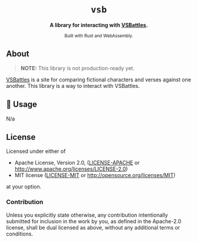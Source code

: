 <div align="center">

  <h1><code>vsb</code></h1>

  <strong>A library for interacting with <a
  href="https://vsbattles.fandom.com">VSBattles</a>.</strong>

  <!-- <p>
    <a href="https://travis-ci.org/rustwasm/wasm-pack-template"><img src="https://img.shields.io/travis/rustwasm/wasm-pack-template.svg?style=flat-square" alt="Build Status" /></a>
  </p> -->

  <!-- <h3>
    <a href="https://rustwasm.github.io/docs/wasm-pack/tutorials/npm-browser-packages/index.html">Tutorial</a>
    <span> | </span>
    <a href="https://discordapp.com/channels/442252698964721669/443151097398296587">Chat</a>
  </h3> -->

  <sub>Built with Rust and WebAssembly.</a></sub>
</div>

## About

> **NOTE:**
> This library is not production-ready yet.

[VSBattles](https://vsbattles.fandom.com) is a site for comparing fictional
characters and verses against one another. This library is a way to interact
with VSBattles.

## 🚴 Usage

N/a

<!-- TODO: Add examples here -->

## License

Licensed under either of

* Apache License, Version 2.0, ([LICENSE-APACHE] or
  http://www.apache.org/licenses/LICENSE-2.0)
* MIT license ([LICENSE-MIT] or http://opensource.org/licenses/MIT)

at your option.

[LICENSE-APACHE]: https://github.com/kaubu/vsb/blob/main/LICENSE-APACHE
[LICENSE-MIT]: https://github.com/kaubu/vsb/blob/main/LICENSE-MIT

### Contribution

Unless you explicitly state otherwise, any contribution intentionally submitted
for inclusion in the work by you, as defined in the Apache-2.0 license, shall
be dual licensed as above, without any additional terms or conditions.
